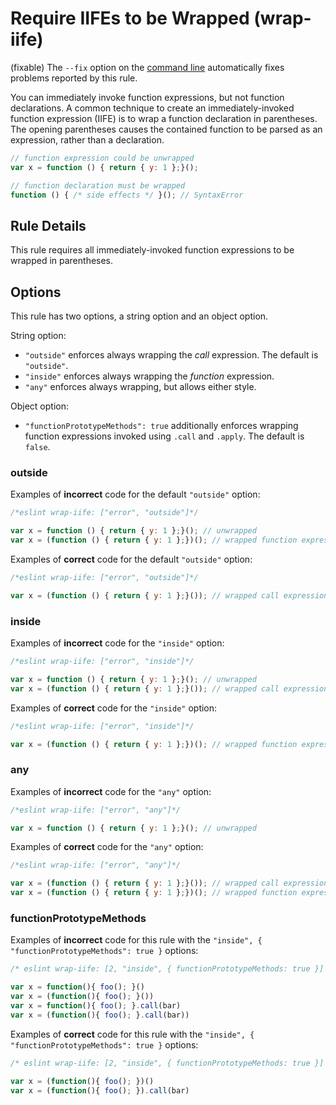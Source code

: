 # Require IIFEs to be Wrapped (wrap-iife)

(fixable) The `--fix` option on the [command line](../user-guide/command-line-interface#fix) automatically fixes problems reported by this rule.

You can immediately invoke function expressions, but not function declarations. A common technique to create an immediately-invoked function expression (IIFE) is to wrap a function declaration in parentheses. The opening parentheses causes the contained function to be parsed as an expression, rather than a declaration.

```js
// function expression could be unwrapped
var x = function () { return { y: 1 };}();

// function declaration must be wrapped
function () { /* side effects */ }(); // SyntaxError
```

## Rule Details

This rule requires all immediately-invoked function expressions to be wrapped in parentheses.

## Options

This rule has two options, a string option and an object option.

String option:

* `"outside"` enforces always wrapping the *call* expression. The default is `"outside"`.
* `"inside"` enforces always wrapping the *function* expression.
* `"any"` enforces always wrapping, but allows either style.

Object option:

* `"functionPrototypeMethods": true` additionally enforces wrapping function expressions invoked using `.call` and `.apply`. The default is `false`.

### outside

Examples of **incorrect** code for the default `"outside"` option:

```js
/*eslint wrap-iife: ["error", "outside"]*/

var x = function () { return { y: 1 };}(); // unwrapped
var x = (function () { return { y: 1 };})(); // wrapped function expression
```

Examples of **correct** code for the default `"outside"` option:

```js
/*eslint wrap-iife: ["error", "outside"]*/

var x = (function () { return { y: 1 };}()); // wrapped call expression
```

### inside

Examples of **incorrect** code for the `"inside"` option:

```js
/*eslint wrap-iife: ["error", "inside"]*/

var x = function () { return { y: 1 };}(); // unwrapped
var x = (function () { return { y: 1 };}()); // wrapped call expression
```

Examples of **correct** code for the `"inside"` option:

```js
/*eslint wrap-iife: ["error", "inside"]*/

var x = (function () { return { y: 1 };})(); // wrapped function expression
```

### any

Examples of **incorrect** code for the `"any"` option:

```js
/*eslint wrap-iife: ["error", "any"]*/

var x = function () { return { y: 1 };}(); // unwrapped
```

Examples of **correct** code for the `"any"` option:

```js
/*eslint wrap-iife: ["error", "any"]*/

var x = (function () { return { y: 1 };}()); // wrapped call expression
var x = (function () { return { y: 1 };})(); // wrapped function expression
```

### functionPrototypeMethods

Examples of **incorrect** code for this rule with the `"inside", { "functionPrototypeMethods": true }` options:

```js
/* eslint wrap-iife: [2, "inside", { functionPrototypeMethods: true }] */

var x = function(){ foo(); }()
var x = (function(){ foo(); }())
var x = function(){ foo(); }.call(bar)
var x = (function(){ foo(); }.call(bar))
```

Examples of **correct** code for this rule with the `"inside", { "functionPrototypeMethods": true }` options:

```js
/* eslint wrap-iife: [2, "inside", { functionPrototypeMethods: true }] */

var x = (function(){ foo(); })()
var x = (function(){ foo(); }).call(bar)
```
